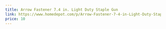 ```yaml
---
title: Arrow Fastener 7.4 in. Light Duty Staple Gun
link: https://www.homedepot.com/p/Arrow-Fastener-7-4-in-Light-Duty-Staple-Gun-JT27/202558142
price: 10
---
```

